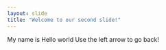 ```yaml
---
layout: slide
title: "Welcome to our second slide!"
---
```

My name is Hello world
Use the left arrow to go back!
